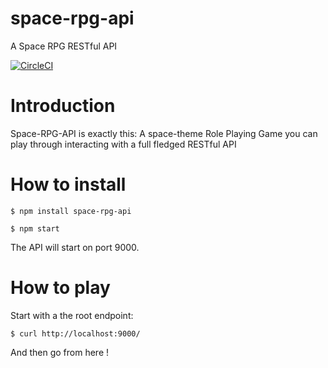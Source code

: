 # space-rpg-api

A Space RPG RESTful API

[![CircleCI](https://circleci.com/gh/StephaneTrebel/space-rpg-api/tree/master.svg?style=svg)](https://circleci.com/gh/StephaneTrebel/space-rpg-api/tree/master)

# Introduction

Space-RPG-API is exactly this: A space-theme Role Playing Game you can play through interacting with a full fledged RESTful API

# How to install

```
$ npm install space-rpg-api

$ npm start
```

The API will start on port 9000.

# How to play

Start with a the root endpoint:

```
$ curl http://localhost:9000/
```

And then go from here !
